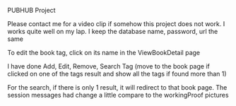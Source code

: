
PUBHUB Project

Please contact me for a video clip if somehow this project does not work. I works quite well on my lap. I keep the database name, password, url the same

To edit the book tag, click on its name in the ViewBookDetail page

I have done Add, Edit, Remove, Search Tag (move to the book page if clicked on one of the tags result and show all the tags if found more than 1)

For the search, if there is only 1 result, it will redirect to that book page. The session messages had change a little compare to the workingProof pictures

